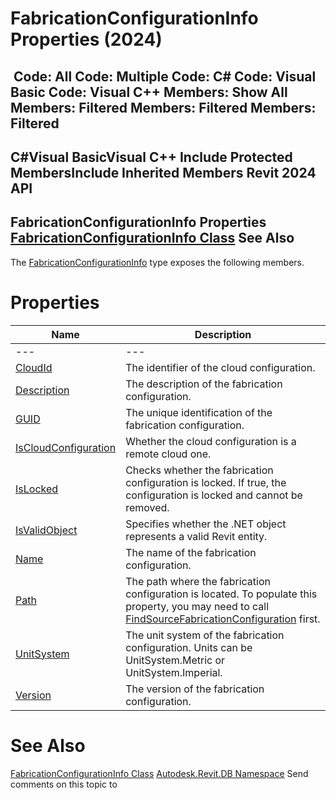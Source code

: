 # FabricationConfigurationInfo Properties (2024)

﻿
 Code: All Code: Multiple Code: C# Code: Visual Basic Code: Visual C++  Members: Show All Members: Filtered Members: Filtered Members: Filtered   
---  
C#Visual BasicVisual C++
Include Protected MembersInclude Inherited Members
Revit 2024 API  
---  
FabricationConfigurationInfo Properties  
[FabricationConfigurationInfo Class](c4977168-c9d5-73a7-328c-902330e638c7.md "FabricationConfigurationInfo Class") See Also  
---  
The [FabricationConfigurationInfo](c4977168-c9d5-73a7-328c-902330e638c7.md "FabricationConfigurationInfo Class") type exposes the following members.
# Properties
| Name | Description |
| --- | --- |
| --- | --- | --- |
| [CloudId](50f059d3-4a5c-1810-34ea-c9d06e7f5ad9.md "CloudId Property") | The identifier of the cloud configuration. |
| [Description](7dfe68f2-7360-3471-40c0-d7d6c70ade99.md "Description Property") | The description of the fabrication configuration. |
| [GUID](b42050aa-c8a8-9591-6dee-6cd952c4a0ec.md "GUID Property") | The unique identification of the fabrication configuration. |
| [IsCloudConfiguration](549984a9-6079-3d8f-e94b-b3d725b3607d.md "IsCloudConfiguration Property") | Whether the cloud configuration is a remote cloud one. |
| [IsLocked](bee1d753-b076-854a-d51d-d22ea938f53b.md "IsLocked Property") | Checks whether the fabrication configuration is locked. If true, the configuration is locked and cannot be removed. |
| [IsValidObject](64d66d25-4633-8153-64ec-bdb84841af69.md "IsValidObject Property") | Specifies whether the .NET object represents a valid Revit entity. |
| [Name](b7088c16-e145-f01a-7e9d-90a6972bf58d.md "Name Property") | The name of the fabrication configuration. |
| [Path](96bd31b5-c03b-0cc6-b1de-782fa0e24b8c.md "Path Property") | The path where the fabrication configuration is located. To populate this property, you may need to call [FindSourceFabricationConfiguration](39baf971-3d20-1997-ce18-979d42cdc307.md "FindSourceFabricationConfiguration Method") first. |
| [UnitSystem](dc5ae157-bc0c-c60f-0909-e602638d6030.md "UnitSystem Property") | The unit system of the fabrication configuration. Units can be UnitSystem.Metric or UnitSystem.Imperial. |
| [Version](64612f09-b5f0-d026-94b8-4eb2212ad9f4.md "Version Property") | The version of the fabrication configuration. |

# See Also
[FabricationConfigurationInfo Class](c4977168-c9d5-73a7-328c-902330e638c7.md "FabricationConfigurationInfo Class")
[Autodesk.Revit.DB Namespace](87546ba7-461b-c646-cbb1-2cb8f5bff8b2.md "Autodesk.Revit.DB Namespace")
Send comments on this topic to 